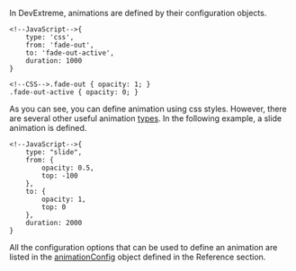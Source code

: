 In DevExtreme, animations are defined by their configuration objects.

	<!--JavaScript-->{
		type: 'css',
		from: 'fade-out',
		to: 'fade-out-active',
		duration: 1000
	}

	<!--CSS-->.fade-out { opacity: 1; }
	.fade-out-active { opacity: 0; }

As you can see, you can define animation using css styles. However, there are several other useful animation [types](/api-reference/50%20Common/Object%20Structures/animationConfig/type.md '/Documentation/ApiReference/Common/Object_Structures/animationConfig/#type'). In the following example, a slide animation is defined.

	<!--JavaScript-->{
		type: "slide",
		from: { 
			opacity: 0.5,
			top: -100
		},
		to: { 
			opacity: 1,
			top: 0	
		},
		duration: 2000
	}

All the configuration options that can be used to define an animation are listed in the [animationConfig](/api-reference/50%20Common/Object%20Structures/animationConfig '/Documentation/ApiReference/Common/Object_Structures/animationConfig/') object defined in the Reference section.